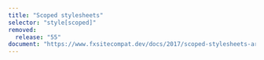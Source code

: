```yaml
---
title: "Scoped stylesheets"
selector: "style[scoped]"
removed:
  release: "55"
document: "https://www.fxsitecompat.dev/docs/2017/scoped-stylesheets-are-no-longer-supported/"
---
```

